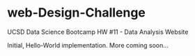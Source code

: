 # web-Design-Challenge
UCSD Data Science Bootcamp HW #11 - Data Analysis Website

Initial, Hello-World implementation. More coming soon...
